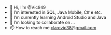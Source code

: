 - 👋 Hi, I’m @Vic949
- 👀 I’m interested in SQL, Java Mobile, C# e etc.
- 🌱 I’m currently learning Android Studio and Java
- 💞️ I’m looking to collaborate on ...
- 📫 How to reach me clarovic38@gmail.com

<!---
Vic949/Vic949 is a ✨ special ✨ repository because its `README.md` (this file) appears on your GitHub profile.
You can click the Preview link to take a look at your changes.
--->
